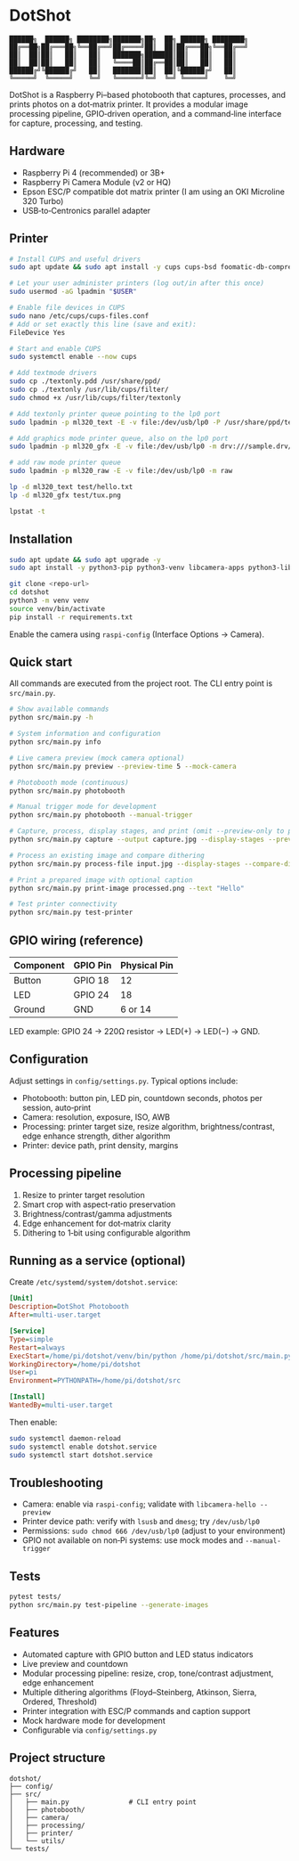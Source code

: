 # DotShot

```
██████╗  ██████╗ ████████╗███████╗██╗  ██╗ ██████╗ ████████╗
██╔══██╗██╔═══██╗╚══██╔══╝██╔════╝██║  ██║██╔═══██╗╚══██╔══╝
██║  ██║██║   ██║   ██║   ███████╗███████║██║   ██║   ██║   
██║  ██║██║   ██║   ██║   ╚════██║██╔══██║██║   ██║   ██║   
██████╔╝╚██████╔╝   ██║   ███████║██║  ██║╚██████╔╝   ██║   
╚═════╝  ╚═════╝    ╚═╝   ╚══════╝╚═╝  ╚═╝ ╚═════╝    ╚═╝   
```

DotShot is a Raspberry Pi–based photobooth that captures, processes, and prints photos on a dot‑matrix printer. It provides a modular image processing pipeline, GPIO‑driven operation, and a command‑line interface for capture, processing, and testing.

## Hardware

- Raspberry Pi 4 (recommended) or 3B+
- Raspberry Pi Camera Module (v2 or HQ)
- Epson ESC/P compatible dot matrix printer (I am using an OKI Microline 320 Turbo)
- USB‑to‑Centronics parallel adapter

## Printer

```bash
# Install CUPS and useful drivers
sudo apt update && sudo apt install -y cups cups-bsd foomatic-db-compressed-ppds

# Let your user administer printers (log out/in after this once)
sudo usermod -aG lpadmin "$USER"

# Enable file devices in CUPS
sudo nano /etc/cups/cups-files.conf
# Add or set exactly this line (save and exit):
FileDevice Yes

# Start and enable CUPS
sudo systemctl enable --now cups

# Add textmode drivers
sudo cp ./textonly.pdd /usr/share/ppd/
sudo cp ./textonly /usr/lib/cups/filter/
sudo chmod +x /usr/lib/cups/filter/textonly

# Add textonly printer queue pointing to the lp0 port
sudo lpadmin -p ml320_text -E -v file:/dev/usb/lp0 -P /usr/share/ppd/textonly.ppd

# Add graphics mode printer queue, also on the lp0 port
sudo lpadmin -p ml320_gfx -E -v file:/dev/usb/lp0 -m drv:///sample.drv/epson9.ppd

# add raw mode printer queue
sudo lpadmin -p ml320_raw -E -v file:/dev/usb/lp0 -m raw

lp -d ml320_text test/hello.txt
lp -d ml320_gfx test/tux.png

lpstat -t
```

## Installation

```bash
sudo apt update && sudo apt upgrade -y
sudo apt install -y python3-pip python3-venv libcamera-apps python3-libcamera python3-opencv git

git clone <repo-url>
cd dotshot
python3 -m venv venv
source venv/bin/activate
pip install -r requirements.txt
```

Enable the camera using `raspi-config` (Interface Options → Camera).

## Quick start

All commands are executed from the project root. The CLI entry point is `src/main.py`.

```bash
# Show available commands
python src/main.py -h

# System information and configuration
python src/main.py info

# Live camera preview (mock camera optional)
python src/main.py preview --preview-time 5 --mock-camera

# Photobooth mode (continuous)
python src/main.py photobooth

# Manual trigger mode for development
python src/main.py photobooth --manual-trigger

# Capture, process, display stages, and print (omit --preview-only to print)
python src/main.py capture --output capture.jpg --display-stages --preview-only

# Process an existing image and compare dithering
python src/main.py process-file input.jpg --display-stages --compare-dithering -o processed.png

# Print a prepared image with optional caption
python src/main.py print-image processed.png --text "Hello"

# Test printer connectivity
python src/main.py test-printer
```

## GPIO wiring (reference)

| Component | GPIO Pin | Physical Pin |
|-----------|----------|--------------|
| Button    | GPIO 18  | 12           |
| LED       | GPIO 24  | 18           |
| Ground    | GND      | 6 or 14      |

LED example: GPIO 24 → 220Ω resistor → LED(+) → LED(−) → GND.

## Configuration

Adjust settings in `config/settings.py`. Typical options include:

- Photobooth: button pin, LED pin, countdown seconds, photos per session, auto‑print
- Camera: resolution, exposure, ISO, AWB
- Processing: printer target size, resize algorithm, brightness/contrast, edge enhance strength, dither algorithm
- Printer: device path, print density, margins

## Processing pipeline

1. Resize to printer target resolution
2. Smart crop with aspect‑ratio preservation
3. Brightness/contrast/gamma adjustments
4. Edge enhancement for dot‑matrix clarity
5. Dithering to 1‑bit using configurable algorithm

## Running as a service (optional)

Create `/etc/systemd/system/dotshot.service`:

```ini
[Unit]
Description=DotShot Photobooth
After=multi-user.target

[Service]
Type=simple
Restart=always
ExecStart=/home/pi/dotshot/venv/bin/python /home/pi/dotshot/src/main.py photobooth
WorkingDirectory=/home/pi/dotshot
User=pi
Environment=PYTHONPATH=/home/pi/dotshot/src

[Install]
WantedBy=multi-user.target
```

Then enable:

```bash
sudo systemctl daemon-reload
sudo systemctl enable dotshot.service
sudo systemctl start dotshot.service
```

## Troubleshooting

- Camera: enable via `raspi-config`; validate with `libcamera-hello --preview`
- Printer device path: verify with `lsusb` and `dmesg`; try `/dev/usb/lp0`
- Permissions: `sudo chmod 666 /dev/usb/lp0` (adjust to your environment)
- GPIO not available on non‑Pi systems: use mock modes and `--manual-trigger`

## Tests

```bash
pytest tests/
python src/main.py test-pipeline --generate-images
```
## Features

- Automated capture with GPIO button and LED status indicators
- Live preview and countdown
- Modular processing pipeline: resize, crop, tone/contrast adjustment, edge enhancement
- Multiple dithering algorithms (Floyd–Steinberg, Atkinson, Sierra, Ordered, Threshold)
- Printer integration with ESC/P commands and caption support
- Mock hardware mode for development
- Configurable via `config/settings.py`

## Project structure

```
dotshot/
├── config/
├── src/
│   ├── main.py               # CLI entry point
│   ├── photobooth/
│   ├── camera/
│   ├── processing/
│   ├── printer/
│   └── utils/
└── tests/
```
